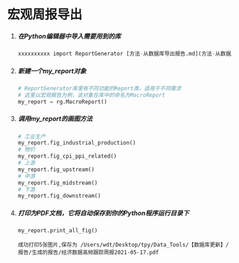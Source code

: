# 宏观周报导出

1. ##### 在Python编辑器中导入需要用到的库

   ```python
   xxxxxxxxxx import ReportGenerator [方法-从数据库导出报告.md](方法-从数据库导出报告.md)  as rg
   ```

2. ##### 新建一个my_report对象

   ```python
   # ReportGenerator库里有不同功能的Report类，适用于不同需求
   # 这里以宏观报告为例，该对象在库中的命名为MacroReport
   my_report = rg.MacroReport()
   ```
   
3. ##### 调用my_report的画图方法

   ```python
   # 工业生产
   my_report.fig_industrial_production()
   # 物价
   my_report.fig_cpi_ppi_related()
   # 上游
   my_report.fig_upstream()
   # 中游
   my_report.fig_midstream()
   # 下游
   my_report.fig_downstream()
   ```

4. ##### 打印为PDF文档，它将自动保存到你的Python程序运行目录下

   ```python
   my_report.print_all_fig()
   ```

   `成功打印5张图片,保存为 /Users/wdt/Desktop/tpy/Data_Tools/【数据库更新】/报告/生成的报告/经济数据高频跟踪周报2021-05-17.pdf`



